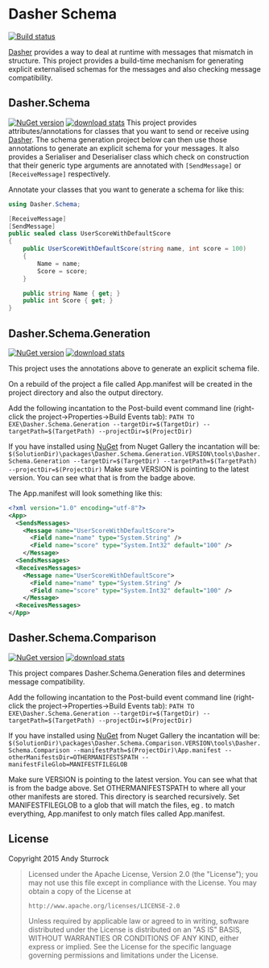 # Dasher Schema

[![Build status](https://ci.appveyor.com/api/projects/status/km8g7viqsq0lg2rx?svg=true)](https://ci.appveyor.com/project/andysturrock/dasher-schema)

[Dasher](https://github.com/drewnoakes/dasher) provides a way to deal at runtime with messages that mismatch in structure.  This project provides a build-time mechanism for generating explicit externalised schemas for the messages and also checking message compatibility.

## Dasher.Schema
[![NuGet version](https://img.shields.io/nuget/v/Dasher.Schema.svg)](https://www.nuget.org/packages/Dasher.Schema)
[![download stats](https://img.shields.io/nuget/dt/Dasher.Schema.svg)](https://www.nuget.org/packages/Dasher.Schema)
This project provides attributes/annotations for classes that you want to send or receive using [Dasher](https://github.com/drewnoakes/dasher).
The schema generation project below can then use those annotations to generate an explicit schema for your messages.
It also provides a Serialiser and Deserialiser class which check on construction that their generic type arguments are annotated
with `[SendMessage]` or `[ReceiveMessage]` respectively.

Annotate your classes that you want to generate a schema for like this:
```csharp
using Dasher.Schema;

[ReceiveMessage]
[SendMessage]
public sealed class UserScoreWithDefaultScore
{
    public UserScoreWithDefaultScore(string name, int score = 100)
    {
        Name = name;
        Score = score;
    }

    public string Name { get; }
    public int Score { get; }
}
```

## Dasher.Schema.Generation
[![NuGet version](https://img.shields.io/nuget/v/Dasher.Schema.Generation.svg)](https://www.nuget.org/packages/Dasher.Schema.Generation)
[![download stats](https://img.shields.io/nuget/dt/Dasher.Schema.Generation.svg)](https://www.nuget.org/packages/Dasher.Schema.Generation)

This project uses the annotations above to generate an explicit schema file.

On a rebuild of the project a file called App.manifest will be created in the project directory and also the output directory.

Add the following incantation to the Post-build event command line (right-click the project->Properties->Build Events tab):
`PATH TO EXE\Dasher.Schema.Generation --targetDir=$(TargetDir) --targetPath=$(TargetPath) --projectDir=$(ProjectDir)`

If you have installed using [NuGet](https://www.nuget.org/packages/Dasher.Schema.Generation) from Nuget Gallery the incantation will be:
`$(SolutionDir)\packages\Dasher.Schema.Generation.VERSION\tools\Dasher.Schema.Generation --targetDir=$(TargetDir) --targetPath=$(TargetPath) --projectDir=$(ProjectDir)`
Make sure VERSION is pointing to the latest version.  You can see what that is from the badge above.

The App.manifest will look something like this:
```xml
<?xml version="1.0" encoding="utf-8"?>
<App>
  <SendsMessages>
    <Message name="UserScoreWithDefaultScore">
      <Field name="name" type="System.String" />
      <Field name="score" type="System.Int32" default="100" />
    </Message>
  <SendsMessages>
  <ReceivesMessages>
    <Message name="UserScoreWithDefaultScore">
      <Field name="name" type="System.String" />
      <Field name="score" type="System.Int32" default="100" />
    </Message>
  <ReceivesMessages>
</App>
```

## Dasher.Schema.Comparison
[![NuGet version](https://img.shields.io/nuget/v/Dasher.Schema.Comparison.svg)](https://www.nuget.org/packages/Dasher.Schema.Comparison)
[![download stats](https://img.shields.io/nuget/dt/Dasher.Schema.Comparison.svg)](https://www.nuget.org/packages/Dasher.Schema.Comparison)

This project compares Dasher.Schema.Generation files and determines message compatibility.

Add the following incantation to the Post-build event command line (right-click the project->Properties->Build Events tab):
`PATH TO EXE\Dasher.Schema.Generation --targetDir=$(TargetDir) --targetPath=$(TargetPath) --projectDir=$(ProjectDir)`

If you have installed using [NuGet](https://www.nuget.org/packages/Dasher.Schema.Comparison) from Nuget Gallery the incantation will be:
`$(SolutionDir)\packages\Dasher.Schema.Comparison.VERSION\tools\Dasher.Schema.Comparison --manifestPath=$(ProjectDir)\App.manifest --otherManifestsDir=OTHERMANIFESTSPATH --manifestFileGlob=MANIFESTFILEGLOB`

Make sure VERSION is pointing to the latest version.  You can see what that is from the badge above.
Set OTHERMANIFESTSPATH to where all your other manifests are stored.  This directory is searched recursively.
Set MANIFESTFILEGLOB to a glob that will match the files, eg *.* to match everything, App.manifest to only match files called App.manifest.


## License

Copyright 2015 Andy Sturrock

> Licensed under the Apache License, Version 2.0 (the "License");
> you may not use this file except in compliance with the License.
> You may obtain a copy of the License at
>
>     http://www.apache.org/licenses/LICENSE-2.0
>
> Unless required by applicable law or agreed to in writing, software
> distributed under the License is distributed on an "AS IS" BASIS,
> WITHOUT WARRANTIES OR CONDITIONS OF ANY KIND, either express or implied.
> See the License for the specific language governing permissions and
> limitations under the License.

